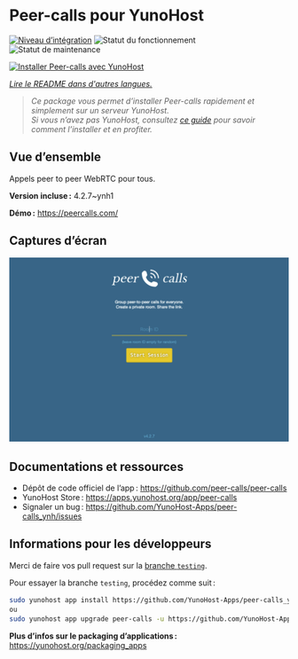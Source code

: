 <!--
Nota bene : ce README est automatiquement généré par <https://github.com/YunoHost/apps/tree/master/tools/readme_generator>
Il NE doit PAS être modifié à la main.
-->

# Peer-calls pour YunoHost

[![Niveau d’intégration](https://dash.yunohost.org/integration/peer-calls.svg)](https://ci-apps.yunohost.org/ci/apps/peer-calls/) ![Statut du fonctionnement](https://ci-apps.yunohost.org/ci/badges/peer-calls.status.svg) ![Statut de maintenance](https://ci-apps.yunohost.org/ci/badges/peer-calls.maintain.svg)

[![Installer Peer-calls avec YunoHost](https://install-app.yunohost.org/install-with-yunohost.svg)](https://install-app.yunohost.org/?app=peer-calls)

*[Lire le README dans d'autres langues.](./ALL_README.md)*

> *Ce package vous permet d’installer Peer-calls rapidement et simplement sur un serveur YunoHost.*  
> *Si vous n’avez pas YunoHost, consultez [ce guide](https://yunohost.org/install) pour savoir comment l’installer et en profiter.*

## Vue d’ensemble

Appels peer to peer WebRTC pour tous.

**Version incluse :** 4.2.7~ynh1

**Démo :** <https://peercalls.com/>

## Captures d’écran

![Capture d’écran de Peer-calls](./doc/screenshots/screenshot.png)

## Documentations et ressources

- Dépôt de code officiel de l’app : <https://github.com/peer-calls/peer-calls>
- YunoHost Store : <https://apps.yunohost.org/app/peer-calls>
- Signaler un bug : <https://github.com/YunoHost-Apps/peer-calls_ynh/issues>

## Informations pour les développeurs

Merci de faire vos pull request sur la [branche `testing`](https://github.com/YunoHost-Apps/peer-calls_ynh/tree/testing).

Pour essayer la branche `testing`, procédez comme suit :

```bash
sudo yunohost app install https://github.com/YunoHost-Apps/peer-calls_ynh/tree/testing --debug
ou
sudo yunohost app upgrade peer-calls -u https://github.com/YunoHost-Apps/peer-calls_ynh/tree/testing --debug
```

**Plus d’infos sur le packaging d’applications :** <https://yunohost.org/packaging_apps>
